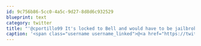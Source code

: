 ```yaml
---
id: 9c756b86-5cc0-4a5c-9d27-8d8d6c932529
blueprint: text
category: twitter
title: "'@cportillo99 It's locked to Bell and would have to be jailbroken"
caption: '<span class="username username_linked">@<a href="https://twitter.com/cportillo99" title="Carlos Portillo">cportillo99</a></span> It''s locked to Bell and would have to be jailbroken'
---
```


